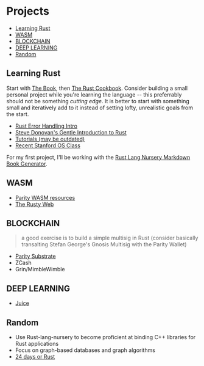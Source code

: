 # Projects
* [Learning Rust](#learning)
* [WASM](#wasm)
* [BLOCKCHAIN](#blockchain)
* [DEEP LEARNING](#deeplearning)
* [Random](#random)


## Learning Rust <a name="learning"></a>
Start with [The Book](https://doc.rust-lang.org/book/), then [The Rust Cookbook](https://rust-lang-nursery.github.io/rust-cookbook/). Consider building a small personal project while you're learning the language -- this preferrably should not be something *cutting edge*. It is better to start with something small and iteratively add to it instead of setting lofty, unrealistic goals from the start. 

* [Rust Error Handling Intro](https://brson.github.io/2016/11/30/starting-with-error-chain)
* [Steve Donovan's Gentle Introduction to Rust](https://stevedonovan.github.io/rust-gentle-intro/readme.html)
* [Tutorials (may be outdated)](http://aml3.github.io/RustTutorial/html/toc.html)
* [Recent Stanford OS Class](https://web.stanford.edu/class/cs140e/syllabus/#schedule)

For my first project, I'll be working with the [Rust Lang Nursery Markdown Book Generator](https://github.com/rust-lang-nursery/mdBook).

## WASM <a name="wasm"></a>
* [Parity WASM resources](https://wiki.parity.io/WebAssembly-Links.html)
* [The Rusty Web](https://davidmcneil.github.io/the-rusty-web/)

## BLOCKCHAIN <a name="blockchain"></a>
> a good exercise is to build a simple multisig in Rust (consider basically transalting Stefan George's Gnosis Multisig with the Parity Wallet)
* [Parity Substrate](https://wiki.parity.io/Parity-Substrate)
* ZCash
* Grin/MimbleWimble

## DEEP LEARNING <a name="deeplearning"></a>
* [Juice](https://github.com/spearow/juice)

## Random <a name="random"></a>
* Use Rust-lang-nursery to become proficient at binding C++ libraries for Rust applications
* Focus on graph-based databases and graph algorithms
* [24 days or Rust](http://zsiciarz.github.io/24daysofrust/index.html)
